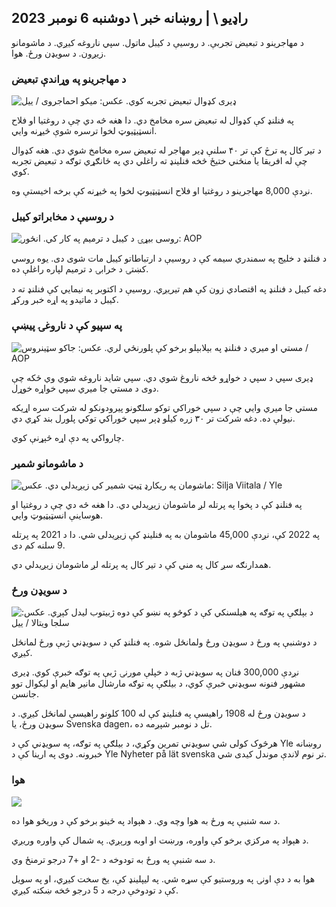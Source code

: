 ## راډیو \ | روښانه خبر \ دوشنبه 6 نومبر 2023

د مهاجرینو د تبعیض تجربې. د روسیې د کیبل ماتول. سپي ناروغه کیږي. د ماشومانو زیږون. د سویډن ورځ. هوا.

### د مهاجرینو په وړاندې تبعیض

![ډیری کډوال تبعیض تجربه کوي. عکس: میکو احماجروی / ییل](https://images.cdn.yle.fi/image/upload/c_crop,h_2485,w_4419,x_0,y_114/ar_1.777777777777777,c_fill,g_77777777,c_fill,g_6_1/0p_01/0p_0d,q_auto:eco/f_auto/fl_lossy/v1698074800/39-115894164df61298ec3e)

په فنلنډ کې کډوال له تبعیض سره مخامخ دي. دا هغه څه دي چې د روغتیا او فلاح انسټیټیوټ لخوا ترسره شوې څیړنه وايي.

د تیر کال په ترڅ کې تر ۴۰ سلنې ډیر مهاجر له تبعیض سره مخامخ شوي دي. هغه کډوال چې له افریقا یا منځني ختیځ څخه فنلینډ ته راغلي دي په ځانګړي توګه د تبعیض تجربه کوي.

نږدې 8,000 مهاجرینو د روغتیا او فلاح انسټیټیوټ لخوا په څیړنه کې برخه اخیستې وه.

### د روسیې د مخابراتو کیبل

![روسی بیړۍ د کیبل د ترمیم په کار کې. انځور: AOP](https://images.cdn.yle.fi/image/upload/c_crop,h_3283,w_5838,x_0,y_380/ar_1.777777777777777,c_fill,g_faces,h_675,w/p_1200/p_1200/f_auto/fl_lossy/v1699268142/39-11962776548c5acae94c)

د فنلنډ د خلیج په سمندري سیمه کې د روسیې د ارتباطاتو کیبل مات شوی دی. یوه روسي کښتۍ د خرابۍ د ترمیم لپاره راغلې ده.

دغه کیبل د فنلنډ په اقتصادي زون کې هم تیریږي. روسیې د اکتوبر په نیمایي کې فنلنډ ته د کیبل د ماتیدو په اړه خبر ورکړ.

### په سپیو کې د ناروغۍ پیښې

![مستي او ميري د فنلنډ په بېلابېلو برخو کې پلورنځي لري. عکس: جاکو سټینروس / AOP](https://images.cdn.yle.fi/image/upload/c_crop,h_2746,w_4883,x_0,y_452/ar_1.777777777777777,c_fill,g_faces,h_12/0p_06/q_auto:eco/f_auto/fl_lossy/v1699194714/39-11960056547a6fe024cd)

ډیری سپي د سپي د خواړو څخه ناروغ شوي دي. سپي شاید ناروغه شوي وي ځکه چې دوی د مستي جا میري سپي خواړه خوړل.

مستي جا میري وايي چې د سپي خوراکي توکو سلګونو پیرودونکو له شرکت سره اړیکه نیولې ده. دغه شرکت تر ۳۰ زره کیلو ډېر سپي خوراکي توکي پلورل بند کړي دي.

چارواکي په دې اړه څېړنې کوي.

### د ماشومانو شمیر

![ماشومان په ریکارډ ټیټ شمیر کې زیږیدلي دي. عکس: Silja Viitala / Yle](https://images.cdn.yle.fi/image/upload/c_crop,h_2812,w_5000,x_0,y_233/ar_1.777777777777777,c_fill,g_faces,h_17_15,h/6755q_auto:eco/f_auto/fl_lossy/v1697805617/39-1189261653274b0907f5)

په فنلنډ کې د پخوا په پرتله لږ ماشومان زیږیدلي دي. دا هغه څه دي چې د روغتیا او هوساینې انسټیټیوټ وايي.

په 2022 کې، نږدې 45,000 ماشومان به په فنلینډ کې زیږیدلی شي. دا د 2021 په پرتله 9 سلنه کم دی.

همدارنګه سږ کال په مني کې د تیر کال په پرتله لږ ماشومان زیږیدلي دي.

### د سویډن ورځ

![ د بېلګې په توګه په هیلسنکي کې د کوڅو په نښو کې دوه ژبیتوب لیدل کېږي. عکس: سلجا ویتالا / ییل](https://images.cdn.yle.fi/image/upload/c_crop,h_2813,w_5000,x_0,y_0/ar_1.7777777777777777777777777777777777777,c_fill,g_faces,h_6275/0p_0dq_auto:eco/f_auto/fl_lossy/v1615970514/39-7850546051bda715b05)

د دوشنبې په ورځ د سویډن ورځ ولمانځل شوه. په فنلنډ کې د سویډني ژبې ورځ لمانځل کیږي.

نږدې 300,000 فنان په سویډني ژبه د خپلې مورنۍ ژبې په توګه خبرې کوي. ډیری مشهور فنونه سویډني خبرې کوي، د بیلګې په توګه مارشال مانیر هایم او لیکوال توو جانسن.

د سویډن ورځ له 1908 راهیسې په فنلینډ کې له 100 کلونو راهیسې لمانځل کیږي. د سویډن ورځ، یا Svenska dagen، تل د نومبر شپږمه ده.

هرڅوک کولی شي سویډني تمرین وکړي، د بیلګې په توګه، په سویډني کې د Yle روښانه خبرونه. دوی په ارینا کې د Yle Nyheter på lät svenska تر نوم لاندې موندل کیدی شي.

### هوا

![](https://images.cdn.yle.fi/image/upload/c_crop,h_1080,w_1919,x_0,y_0/ar_1.777777777777777,c_fill,g_faces,h_675,w_1200/dco.f_auto/fl_lossy/v1699290254/39-119671665491c7602c1a)

د سه شنبې په ورځ به هوا وچه وي. د هېواد په ځينو برخو کې د وريځو هوا ده.

د هېواد په مرکزي برخو کې واوره، ورښت او اوبه ورېږي. په شمال کې واوره وریږي.

د سه شنبې په ورځ به تودوخه د -2 او +7 درجو ترمنځ وي.

هوا به د دې اونۍ په وروستیو کې سړه شي. په لیپلینډ کې، یخ سخت کیږي، او په سویل کې د تودوخې درجه د 5 درجو څخه ښکته کیږي.